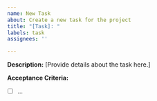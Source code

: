 ```yaml
---
name: New Task
about: Create a new task for the project
title: "[Task]: "
labels: task
assignees: ''

---
```


**Description:**
[Provide details about the task here.]

**Acceptance Criteria:**
- [ ] ...